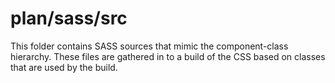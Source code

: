 # plan/sass/src

This folder contains SASS sources that mimic the component-class hierarchy. These files
are gathered in to a build of the CSS based on classes that are used by the build.
